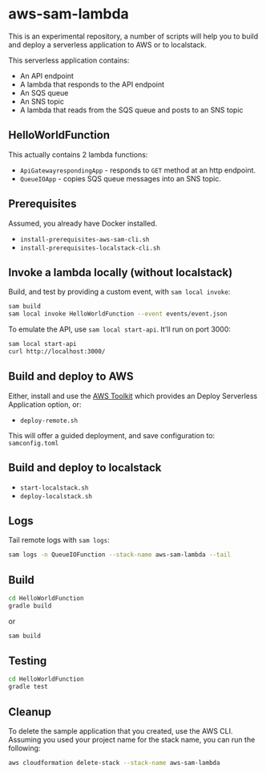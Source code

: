 # aws-sam-lambda

This is an experimental repository, a number of scripts will help you to build and deploy a serverless application to AWS or to localstack.

This serverless application contains:

* An API endpoint
* A lambda that responds to the API endpoint
* An SQS queue
* An SNS topic
* A lambda that reads from the SQS queue and posts to an SNS topic

## HelloWorldFunction

This actually contains 2 lambda functions:

* `ApiGatewayrespondingApp` - responds to `GET` method at an http endpoint.
* `QueueIOApp` - copies SQS queue messages into an SNS topic.

## Prerequisites

Assumed, you already have Docker installed.

* `install-prerequisites-aws-sam-cli.sh`
* `install-prerequisites-localstack-cli.sh`

## Invoke a lambda locally (without localstack)

Build, and test by providing a custom event, with `sam local invoke`:

```bash
sam build
sam local invoke HelloWorldFunction --event events/event.json
```

To emulate the API, use `sam local start-api`. It'll run on port 3000:

```bash
sam local start-api
curl http://localhost:3000/
```

## Build and deploy to AWS

Either, install and use the [AWS Toolkit](https://docs.aws.amazon.com/toolkit-for-jetbrains/latest/userguide/welcome.html)
which provides an Deploy Serverless Application option, or:

* `deploy-remote.sh`

This will offer a guided deployment, and save configuration to: `samconfig.toml`

## Build and deploy to localstack

* `start-localstack.sh`
* `deploy-localstack.sh`

## Logs

Tail remote logs with `sam logs`:

```bash
sam logs -n QueueIOFunction --stack-name aws-sam-lambda --tail
```

## Build

```bash
cd HelloWorldFunction
gradle build
```

or

```bash
sam build
```

## Testing

```bash
cd HelloWorldFunction
gradle test
```

## Cleanup

To delete the sample application that you created, use the AWS CLI. Assuming you used your project name for the stack name, you can run the following:

```bash
aws cloudformation delete-stack --stack-name aws-sam-lambda
```
